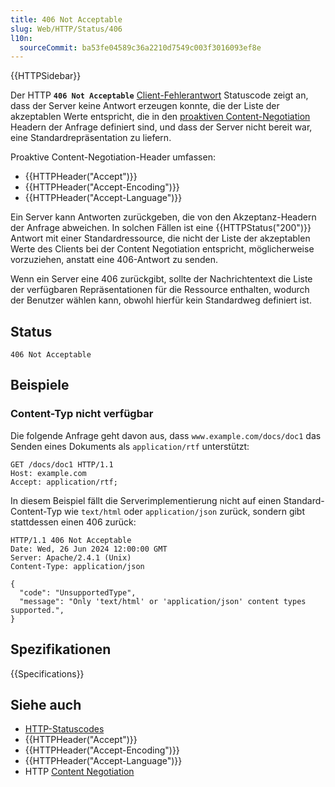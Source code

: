 ```yaml
---
title: 406 Not Acceptable
slug: Web/HTTP/Status/406
l10n:
  sourceCommit: ba53fe04589c36a2210d7549c003f3016093ef8e
---
```


{{HTTPSidebar}}

Der HTTP **`406 Not Acceptable`** [Client-Fehlerantwort](/de/docs/Web/HTTP/Status#client_error_responses) Statuscode zeigt an, dass der Server keine Antwort erzeugen konnte, die der Liste der akzeptablen Werte entspricht, die in den [proaktiven Content-Negotiation](/de/docs/Web/HTTP/Content_negotiation#server-driven_content_negotiation) Headern der Anfrage definiert sind, und dass der Server nicht bereit war, eine Standardrepräsentation zu liefern.

Proaktive Content-Negotiation-Header umfassen:

- {{HTTPHeader("Accept")}}
- {{HTTPHeader("Accept-Encoding")}}
- {{HTTPHeader("Accept-Language")}}

Ein Server kann Antworten zurückgeben, die von den Akzeptanz-Headern der Anfrage abweichen. In solchen Fällen ist eine {{HTTPStatus("200")}} Antwort mit einer Standardressource, die nicht der Liste der akzeptablen Werte des Clients bei der Content Negotiation entspricht, möglicherweise vorzuziehen, anstatt eine 406-Antwort zu senden.

Wenn ein Server eine 406 zurückgibt, sollte der Nachrichtentext die Liste der verfügbaren Repräsentationen für die Ressource enthalten, wodurch der Benutzer wählen kann, obwohl hierfür kein Standardweg definiert ist.

## Status

```http
406 Not Acceptable
```

## Beispiele

### Content-Typ nicht verfügbar

Die folgende Anfrage geht davon aus, dass `www.example.com/docs/doc1` das Senden eines Dokuments als `application/rtf` unterstützt:

```http
GET /docs/doc1 HTTP/1.1
Host: example.com
Accept: application/rtf;
```

In diesem Beispiel fällt die Serverimplementierung nicht auf einen Standard-Content-Typ wie `text/html` oder `application/json` zurück, sondern gibt stattdessen einen 406 zurück:

```http
HTTP/1.1 406 Not Acceptable
Date: Wed, 26 Jun 2024 12:00:00 GMT
Server: Apache/2.4.1 (Unix)
Content-Type: application/json

{
  "code": "UnsupportedType",
  "message": "Only 'text/html' or 'application/json' content types supported.",
}
```

## Spezifikationen

{{Specifications}}

## Siehe auch

- [HTTP-Statuscodes](/de/docs/Web/HTTP/Status)
- {{HTTPHeader("Accept")}}
- {{HTTPHeader("Accept-Encoding")}}
- {{HTTPHeader("Accept-Language")}}
- HTTP [Content Negotiation](/de/docs/Web/HTTP/Content_negotiation)
